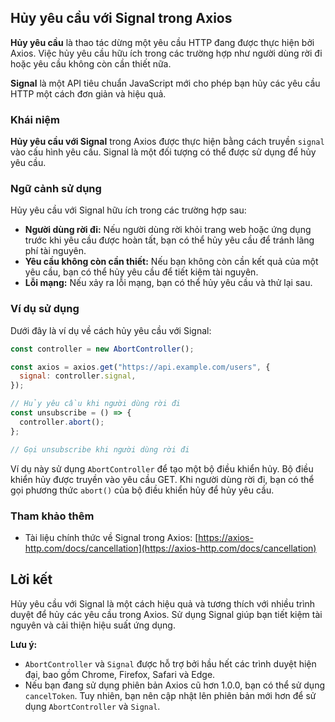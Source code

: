 ## Hủy yêu cầu với Signal trong Axios

**Hủy yêu cầu** là thao tác dừng một yêu cầu HTTP đang được thực hiện bởi Axios. Việc hủy yêu cầu hữu ích trong các trường hợp như người dùng rời đi hoặc yêu cầu không còn cần thiết nữa.

**Signal** là một API tiêu chuẩn JavaScript mới cho phép bạn hủy các yêu cầu HTTP một cách đơn giản và hiệu quả.

### Khái niệm

**Hủy yêu cầu với Signal** trong Axios được thực hiện bằng cách truyền `signal` vào cấu hình yêu cầu. Signal là một đối tượng có thể được sử dụng để hủy yêu cầu.

### Ngữ cảnh sử dụng

Hủy yêu cầu với Signal hữu ích trong các trường hợp sau:

- **Người dùng rời đi:** Nếu người dùng rời khỏi trang web hoặc ứng dụng trước khi yêu cầu được hoàn tất, bạn có thể hủy yêu cầu để tránh lãng phí tài nguyên.
- **Yêu cầu không còn cần thiết:** Nếu bạn không còn cần kết quả của một yêu cầu, bạn có thể hủy yêu cầu để tiết kiệm tài nguyên.
- **Lỗi mạng:** Nếu xảy ra lỗi mạng, bạn có thể hủy yêu cầu và thử lại sau.

### Ví dụ sử dụng

Dưới đây là ví dụ về cách hủy yêu cầu với Signal:

```javascript
const controller = new AbortController();

const axios = axios.get("https://api.example.com/users", {
  signal: controller.signal,
});

// Hủy yêu cầu khi người dùng rời đi
const unsubscribe = () => {
  controller.abort();
};

// Gọi unsubscribe khi người dùng rời đi
```

Ví dụ này sử dụng `AbortController` để tạo một bộ điều khiển hủy. Bộ điều khiển hủy được truyền vào yêu cầu GET. Khi người dùng rời đi, bạn có thể gọi phương thức `abort()` của bộ điều khiển hủy để hủy yêu cầu.

### Tham khảo thêm

- Tài liệu chính thức về Signal trong Axios: [https://axios-http.com/docs/cancellation](https://axios-http.com/docs/cancellation)

## Lời kết

Hủy yêu cầu với Signal là một cách hiệu quả và tương thích với nhiều trình duyệt để hủy các yêu cầu trong Axios. Sử dụng Signal giúp bạn tiết kiệm tài nguyên và cải thiện hiệu suất ứng dụng.

**Lưu ý:**

- `AbortController` và `Signal` được hỗ trợ bởi hầu hết các trình duyệt hiện đại, bao gồm Chrome, Firefox, Safari và Edge.
- Nếu bạn đang sử dụng phiên bản Axios cũ hơn 1.0.0, bạn có thể sử dụng `cancelToken`. Tuy nhiên, bạn nên cập nhật lên phiên bản mới hơn để sử dụng `AbortController` và `Signal`.
